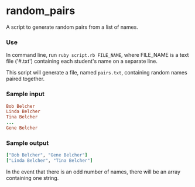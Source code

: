 # random_pairs

A script to generate random pairs from a list of names.

### Use
In command line, run `ruby script.rb FILE_NAME`, where FILE_NAME is a text file ('#.txt') containing each student's name on a separate line.

This script will generate a file, named `pairs.txt`, containing random names paired together.

### Sample input
```ruby
Bob Belcher
Linda Belcher
Tina Belcher
...
Gene Belcher
```

### Sample output
```ruby
["Bob Belcher", "Gene Belcher"]
["Linda Belcher", "Tina Belcher"]
```

In the event that there is an odd number of names, there will be an array containing one string.
